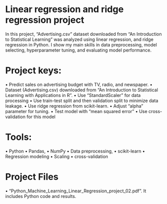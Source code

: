 # Linear regression and ridge regression project
In this project, “Advertising.csv” dataset downloaded from “An Introduction to Statistical Learning” was analyzed using linear regression, and ridge regression in Python. I show my main skills in data preprocessing, model selecting, hyperparameter tuning, and evaluating model performance. 
# Project keys:
•	Predict sales on advertising budget with TV, radio, and newspaper.
•	Dataset (Advertising.csv) downloaded from “An Introduction to Statistical Learning
with Applications in R”.
•	Use “StandardScaler” for data processing
•	Use train-test split and then validation split to minimize data leakage.
•	Use ridge regression from scikit-learn.
•	Adjust “alpha” parameter for tuning.
•	Test model with “mean squared error”
•	Use cross-validation for this model
# Tools:
•	Python
•	Pandas, 
•	NumPy
•	 Data preprocessing,
•	scikit-learn
•	Regression modeling
•	Scaling
•	cross-validation
# Project Files 
•	“Python_Machine_Learning_Linear_Regression_project_02.pdf”. It includes Python code and results.
